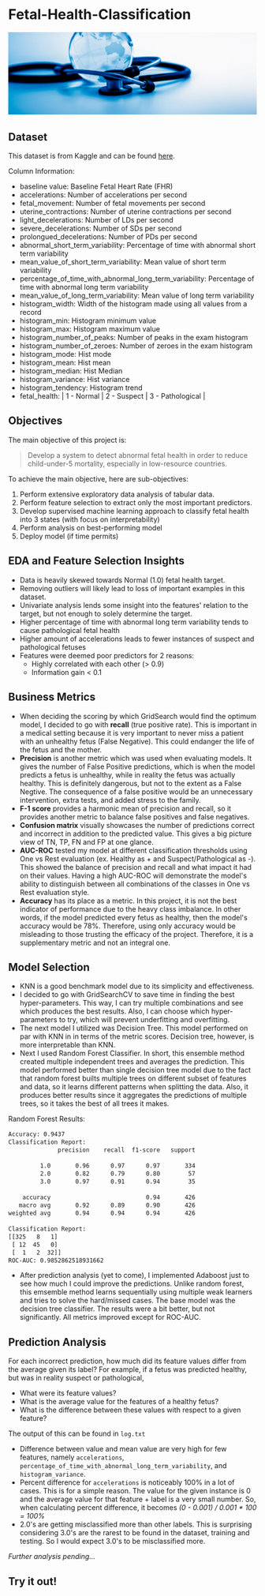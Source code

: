 # Fetal-Health-Classification

![Healthcare for the world image](/images/title_image.jpg)

## Dataset

This dataset is from Kaggle and can be found [here](https://www.kaggle.com/datasets/andrewmvd/fetal-health-classification).

Column Information:
- baseline value: Baseline Fetal Heart Rate (FHR)
- accelerations: Number of accelerations per second
- fetal_movement: Number of fetal movements per second
- uterine_contractions: Number of uterine contractions per second
- light_decelerations: Number of LDs per second
- severe_decelerations: Number of SDs per second
- prolongued_decelerations: Number of PDs per second
- abnormal_short_term_variability: Percentage of time with abnormal short term variability
- mean_value_of_short_term_variability: Mean value of short term variability
- percentage_of_time_with_abnormal_long_term_variability: Percentage of time with abnormal long term variability
- mean_value_of_long_term_variability: Mean value of long term variability
- histogram_width: Width of the histogram made using all values from a record
- histogram_min: Histogram minimum value
- histogram_max: Histogram maximum value
- histogram_number_of_peaks: Number of peaks in the exam histogram
- histogram_number_of_zeroes: Number of zeroes in the exam histogram
- histogram_mode: Hist mode
- histogram_mean: Hist mean
- histogram_median: Hist Median
- histogram_variance: Hist variance
- histogram_tendency: Histogram trend
- fetal_health: | 1 - Normal | 2 - Suspect | 3 - Pathological |

## Objectives

The main objective of this project is:
> Develop a system to detect abnormal fetal health in order to reduce child-under-5 mortality, especially in low-resource countries.

To achieve the main objective, here are sub-objectives:
1. Perform extensive exploratory data analysis of tabular data.
2. Perform feature selection to extract only the most important predictors.
3. Develop supervised machine learning approach to classify fetal health into 3 states (with focus on interpretability)
4. Perform analysis on best-performing model
5. Deploy model (if time permits)

## EDA and Feature Selection Insights
- Data is heavily skewed towards Normal (1.0) fetal health target.
- Removing outliers will likely lead to loss of important examples in this dataset.
- Univariate analysis lends some insight into the features' relation to the target, but not enough to solely determine the target.
- Higher percentage of time with abnormal long term variability tends to cause pathological fetal health
- Higher amount of accelerations leads to fewer instances of suspect and pathological fetuses
- Features were deemed poor predictors for 2 reasons:
    - Highly correlated with each other (> 0.9)
    - Information gain < 0.1

## Business Metrics
- When deciding the scoring by which GridSearch would find the optimum model, I decided to go with **recall** (true positive rate). This is important in a medical setting because it is very important to never miss a patient with an unhealthy fetus (False Negative). This could endanger the life of the fetus and the mother.
- **Precision** is another metric which was used when evaluating models. It gives the number of False Positive predictions, which is when the model predicts a fetus is unhealthy, while in reality the fetus was actually healthy. This is definitely dangerous, but not to the extent as a False Negtive. The consequence of a false positive would be an unnecessary intervention, extra tests, and added stress to the family.
- **F-1 score** provides a harmonic mean of precision and recall, so it provides another metric to balance false positives and false negatives.
- **Confusion matrix** visually showcases the number of predictions correct and incorrect in addition to the predicted value. This gives a big picture view of TN, TP, FN and FP at one glance. 
- **AUC-ROC** tested my model at different classification thresholds using One vs Rest evaluation (ex. Healthy as + and Suspect/Pathological as -). This showed the balance of precision and recall and what impact it had on their values. Having a high AUC-ROC will demonstrate the model's ability to distinguish between all combinations of the classes in One vs Rest evaluation style.
- **Accuracy** has its place as a metric. In this project, it is not the best indicator of performance due to the heavy class imbalance. In other words, if the model predicted every fetus as healthy, then the model's accuracy would be 78%. Therefore, using only accuracy would be misleading to those trusting the efficacy of the project. Therefore, it is a supplementary metric and not an integral one.

## Model Selection
- KNN is a good benchmark model due to its simplicity and effectiveness.
- I decided to go with GridSearchCV to save time in finding the best hyper-parameters. This way, I can try multiple combinations and see which produces the best results. Also, I can choose which hyper-parameters to try, which will prevent underfitting and overfitting.
- The next model I utilized was Decision Tree. This model performed on par with KNN in in terms of the metric scores. Decision tree, however, is more interpretable than KNN.
- Next I used Random Forest Classifier. In short, this ensemble method created multiple independent trees and averages the prediction. This model performed better than single decision tree model due to the fact that random forest builts multiple trees on different subset of features and data, so it learns different patterns when splitting the data. Also, it produces better results since it aggregates the predictions of multiple trees, so it takes the best of all trees it makes.

Random Forest Results:
```
Accuracy: 0.9437
Classification Report:
              precision    recall  f1-score   support

         1.0       0.96      0.97      0.97       334
         2.0       0.82      0.79      0.80        57
         3.0       0.97      0.91      0.94        35

    accuracy                           0.94       426
   macro avg       0.92      0.89      0.90       426
weighted avg       0.94      0.94      0.94       426

Classification Report:
[[325   8   1]
 [ 12  45   0]
 [  1   2  32]]
ROC-AUC: 0.9852862518931662
```

- After prediction analysis (yet to come), I implemented Adaboost just to see how much I could improve the predictions. Unlike random forest, this emsemble method learns sequentially using multiple weak learners and tries to solve the hard/missed cases. The base model was the decision tree classifier. The results were a bit better, but not significantly. All metrics improved except for ROC-AUC.

## Prediction Analysis
For each incorrect prediction, how much did its feature values differ from the average given its label? For example, if a fetus was predicted healthy, but was in reality suspect or pathological,
- What were its feature values?
- What is the average value for the features of a healthy fetus?
- What is the difference between these values with respect to a given feature?

The output of this can be found in `log.txt`

- Difference between value and mean value are very high for few features, namely `accelerations`, `percentage_of_time_with_abnormal_long_term_variability`, and `histogram_variance`.
- Percent difference for `accelerations` is noticeably 100% in a lot of cases. This is for a simple reason. The value for the given instance is 0 and the average value for that feature + label is a very small number. So, when calculating percent difference, it becomes _(0 - 0.001) / 0.001 * 100 = 100%_
- 2.0's are getting misclassified more than other labels. This is surprising considering 3.0's are the rarest to be found in the dataset, training and testing. So I would expect 3.0's to be misclassified more.

_Further analysis pending..._

## Try it out!
